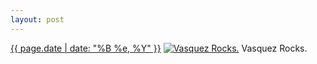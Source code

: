 ```yaml
---
layout: post
---
```


<p>
  <time><a href="/337">{{ page.date | date: "%B %e, %Y" }}</a></time>
  <a href="/337"><img src="{{ site.assets_url }}/337-640.jpg" srcset="{{ site.assets_url }}/337-1280.jpg 1280w, {{ site.assets_url }}/337-960.jpg 960w, {{ site.assets_url }}/337-640.jpg 640w, {{ site.assets_url }}/337-320.jpg 320w" sizes="(min-width: 700px) 50vw, calc(100vw - 2rem)" alt="Vasquez Rocks." /></a>
  <span>Vasquez Rocks.</span>
</p>
